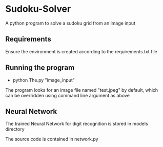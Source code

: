 # Sudoku-Solver
A python program to solve a sudoku grid from an image input

## Requirements
Ensure the environment is created according to the requirements.txt file

## Running the program
- python The.py "image_input"

The program looks for an image file named "test.jpeg" by default, which can be overridden using command line argument as above

## Neural Network
The trained Neural Network for digit recognition is stored in models directory

The source code is contained in network.py
